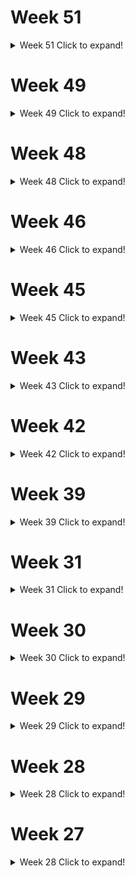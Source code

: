 # Week 51
<details>
  <summary>Week 51 Click to expand!</summary>
  
  ## Final Visualization
  ![week_51](https://github.com/christopher-reed/tidytuesday/blob/master/2020/week_51/Burgernomics.jpg)
  
</details>

# Week 49
<details>
  <summary>Week 49 Click to expand!</summary>
  
  ## Final Visualization
  ![week_49](https://github.com/christopher-reed/tidytuesday/blob/master/2020/week_49/toronto_shelters_plot.jpg)
  
</details>

# Week 48
<details>
  <summary>Week 48 Click to expand!</summary>
  
  ## Final Visualization
  ![week_48](https://github.com/christopher-reed/tidytuesday/blob/master/2020/week_48/washington_trails.jpg)
  
</details>



# Week 46
<details>
  <summary>Week 46 Click to expand!</summary>
  
  ## Final Visualization
  ![week_46](https://github.com/christopher-reed/tidytuesday/blob/master/2020/week_46/tidy_tuesday_phones.jpg)
  
</details>

# Week 45
<details>
  <summary>Week 45 Click to expand!</summary>
  
  ## Final Visualization
  ![week_45](https://github.com/christopher-reed/tidytuesday/blob/master/2020/week_45/ikea.jpg)
  
</details>


# Week 43
<details>
  <summary>Week 43 Click to expand!</summary>
  
  ## Final Visualization
  ![week_43](https://github.com/christopher-reed/tidytuesday/blob/master/2020/week_43/tidytuesday_beer.jpg)
  
</details>


# Week 42
<details>
  <summary>Week 42 Click to expand!</summary>
  
  ## Final Visualization
  ![week_42](https://github.com/christopher-reed/tidytuesday/blob/master/2020/week_42/datasaurus_dozen.jpg)
  
</details>

# Week 39
<details>
  <summary>Week 39 Click to expand!</summary>
  
  ## Final Visualization
  ![week_39](https://github.com/christopher-reed/tidytuesday/blob/master/2020/week_39/everest.jpg)
  
</details>

# Week 31
<details>
  <summary>Week 31 Click to expand!</summary>
  
  ## Final Visualization
  ![week_31](https://github.com/christopher-reed/tidytuesday/blob/master/2020/week_31/images/penguins_final.jpg)
  
</details>



# Week 30
<details>
  <summary>Week 30 Click to expand!</summary>
  
  ## Final Visualization
  ![week_30](https://github.com/christopher-reed/tidytuesday/blob/master/2020/week_30/images/RSPCA_animal_outcomes.jpg)
  
</details>


# Week 29
<details>
  <summary>Week 29 Click to expand!</summary>
  
  ## Final Visualization
  ![week_29](https://github.com/christopher-reed/tidytuesday/blob/master/2020/week_29/astronaut_fig.PNG)
</details>

# Week 28
<details>
  <summary>Week 28 Click to expand!</summary>
  
  ## Final Visualization
  ![week_28_final](https://github.com/christopher-reed/tidytuesday/blob/master/2020/week_28/images/week_28_final.png)
  
  ## Making Of
  
![week_28_making_of](https://github.com/christopher-reed/tidytuesday/blob/master/2020/week_28/images/week_28_making_of.gif)

</details>

# Week 27
<details>
  <summary>Week 28 Click to expand!</summary>
  
  ## Final Visualization
  ![xmen](https://github.com/christopher-reed/tidytuesday/blob/master/2020/week_27/images/xmen.png)

</details>

